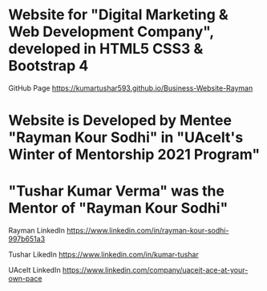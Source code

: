 # Website for "Digital Marketing & Web Development Company", developed in HTML5 CSS3 & Bootstrap 4

GitHub Page https://kumartushar593.github.io/Business-Website-Rayman

# Website is Developed by Mentee "Rayman Kour Sodhi" in "UAceIt's Winter of Mentorship 2021 Program"
# "Tushar Kumar Verma" was the Mentor of "Rayman Kour Sodhi"
Rayman LinkedIn https://www.linkedin.com/in/rayman-kour-sodhi-997b651a3

Tushar LikedIn https://www.linkedin.com/in/kumar-tushar

UAceIt LinkedIn https://www.linkedin.com/company/uaceit-ace-at-your-own-pace
